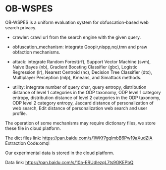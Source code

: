 # OB-WSPES
OB-WSPES is a uniform evaluation system for obfuscation-based web search privacy.

- crawler: crawl url from the search engine with the given query.

- obfuscation\_mechanism: integrate Goopir,nispp,nqi,tmn and praw obfaction mechanisms.

- attack: integrate Random Forest(rf), Support Vector Machine (svm), Naive Bayes (nb), Gradient Boosting Classifier (gbc), Logistic Regression (lr), Nearest Centroid (nc), Decision Tree Classifier (dtc), Multiplayer Perception (mlp), Kmeans, and Simattack methods.

- utility: integrate number of query char, query entropy, distribution distance of level 1 categories in the ODP taxonomy, ODP level 1 category entropy, distribution distance of level 2 categories in the ODP taxonomy, ODP level 2 category entropy, Jaccard distance of personalization of web search, Edit distance of personalization web search and user profile.


The operation of some mechanisms may require dictionary files, we store these file in cloud platform.

The dict files link: https://pan.baidu.com/s/1WKf7gqImbB6Pw19aXudZlA 
Extraction Code:omql


Our experimental data is stored in the cloud platform.

Data link: https://pan.baidu.com/s/10a-ERUdlezqL7ts9GKEPbQ 


